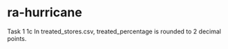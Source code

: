 # ra-hurricane

Task 1 
1c
In treated_stores.csv, treated_percentage is rounded to 2 decimal points.
